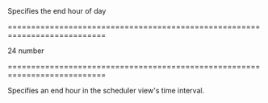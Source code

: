 <!--**
/*-------------------------------------------
    Auto-generated file. Do not modify.
-------------------------------------------

**-->
<!--d-->Specifies the end hour of day<!--/d-->
===========================================================================
<!--default-->24<!--/default-->
<!--type-->number<!--/type-->
===========================================================================

<!--shortDescription-->
Specifies an end hour in the scheduler view's time interval.
<!--/shortDescription-->

<!--fullDescription-->

<!--/fullDescription-->